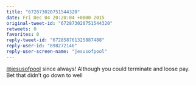 ```yaml
---
title: "672873020751544320"
date: Fri Dec 04 20:20:04 +0000 2015
original-tweet-id: "672873020751544320"
retweets: 0
favorites: 0
reply-tweet-id: "672858761325887488"
reply-user-id: "898272146"
reply-user-screen-name: "jesusofpool"
---
```

<a href="https://twitter.com/jesusofpool">@jesusofpool</a> since always! Although you could terminate and loose pay. Bet that didn’t go down to well
